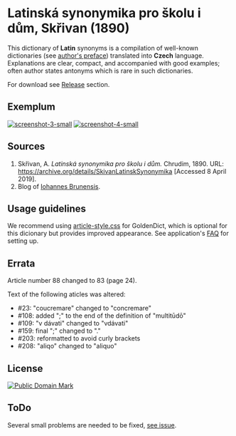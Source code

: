 # Latinská synonymika pro školu i dům, Skřivan (1890)

This dictionary of **Latin** synonyms is a compilation of well-known dictionaries (see [author's preface][1]) translated into **Czech** language. Explanations are clear, compact, and accompanied with good examples; often author states antonyms which is rare in such dictionaries.

For download see [Release][2] section.


## Exemplum

[![screenshot-3-small](https://user-images.githubusercontent.com/13879891/57780792-a4976980-7731-11e9-8364-11acd5e58fb9.png)](https://user-images.githubusercontent.com/13879891/57780791-a4976980-7731-11e9-8119-2fb606b41081.png) [![screenshot-4-small](https://user-images.githubusercontent.com/13879891/57780796-a5300000-7731-11e9-9c66-25a7825b1690.png)](https://user-images.githubusercontent.com/13879891/57780794-a4976980-7731-11e9-980c-94e2460a1054.png)


## Sources

1. Skřivan, A. _Latinská synonymika pro školu i dům._ Chrudim, 1890. URL: <https://archive.org/details/SkivanLatinskSynonymika> \[Accessed 8 April 2019\].
1. Blog of [Iohannes Brunensis][3].


## Usage guidelines

We recommend using [article-style.css][4] for GoldenDict, which is optional for this dicionary but provides improved appearance. See application's [FAQ][3] for setting up.


## Errata

Article number 88 changed to 83 (page 24).

Text of the following aticles was altered:

* #23: "coucremare" changed to "concremare"
* #108: added ";" to the end of the definition of "multitūdō"
* #109: "v dávati" changed to "vdávati"
* #159: final ";" changed to "."
* #203: reformatted to avoid curly brackets
* #208: "aliqo" changed to "aliquo"


## License

<a rel="license" href="http://creativecommons.org/publicdomain/mark/1.0/">
<img src="https://licensebuttons.net/p/mark/1.0/88x31.png"
     style="border-style: none;" alt="Public Domain Mark" />
</a>


## ToDo

Several small problems are needed to be fixed, [see issue][5].


[1]: http://www.archive.org/stream/SkivanLatinskSynonymika#page/n2
[2]: https://github.com/nikita-moor/latin-dictionary/releases
[3]: http://www.litteraelatinae.eu/?p=606
[4]: https://github.com/nikita-moor/latin-dictionary/blob/master/utils/article-style.css
[5]: https://github.com/nikita-moor/latin-dictionary/issues/1


